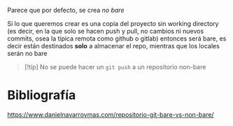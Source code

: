 Parece que por defecto, se crea _no bare_

Si lo que queremos crear es una copia del proyecto sin working directory (es decir, en la que solo se hacen push y pull, no cambios ni nuevos commits, osea la típica remota como github o gitlab) entonces será bare, es decir están destinados **solo** a almacenar el repo, mientras que los locales serán no bare

> [!tip] No se puede hacer un `git push` a un repositorio non-bare

# Bibliografía
https://www.danielnavarroymas.com/repositorio-git-bare-vs-non-bare/